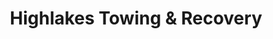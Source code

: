 ---
title: "Highlakes Towing & Recovery"
url: /la-pine/highlakes-towing-und-recovery/
shop: Allgemein
---